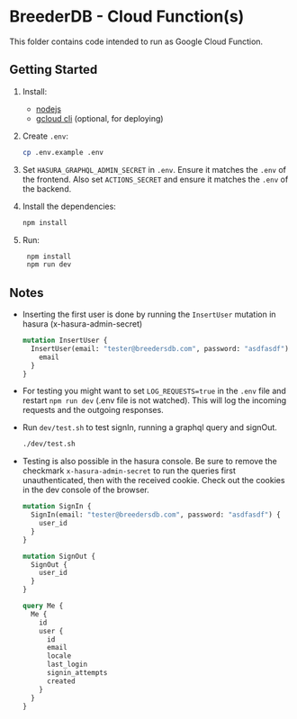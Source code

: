 # BreederDB - Cloud Function(s)

This folder contains code intended to run as Google Cloud Function.

## Getting Started

1. Install:

   - [nodejs](https://nodejs.org)
   - [gcloud cli](https://cloud.google.com/sdk/docs/install) (optional, for deploying)

1. Create `.env`:

   ```bash
   cp .env.example .env
   ```

1. Set `HASURA_GRAPHQL_ADMIN_SECRET` in `.env`. Ensure it matches the `.env` of the frontend. Also set `ACTIONS_SECRET` and ensure it matches the `.env` of the backend.

1. Install the dependencies:

   ```bash
   npm install
   ```

1. Run:

   ```bash
    npm install
    npm run dev
   ```

## Notes

- Inserting the first user is done by running the `InsertUser` mutation in hasura (x-hasura-admin-secret)
  ```graphql
  mutation InsertUser {
    InsertUser(email: "tester@breedersdb.com", password: "asdfasdf") {
      email
    }
  }
  ```
- For testing you might want to set `LOG_REQUESTS=true` in the `.env` file and restart `npm run dev` (.env file is not watched). This will log the incoming requests and the outgoing responses.
- Run `dev/test.sh` to test signIn, running a graphql query and signOut.
  ```bash
  ./dev/test.sh
  ```
- Testing is also possible in the hasura console. Be sure to remove the checkmark `x-hasura-admin-secret` to run the queries first unauthenticated, then with the received cookie. Check out the cookies in the dev console of the browser.

  ```graphql
  mutation SignIn {
    SignIn(email: "tester@breedersdb.com", password: "asdfasdf") {
      user_id
    }
  }

  mutation SignOut {
    SignOut {
      user_id
    }
  }

  query Me {
    Me {
      id
      user {
        id
        email
        locale
        last_login
        signin_attempts
        created
      }
    }
  }
  ```
